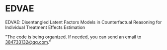 # EDVAE
EDVAE: Disentangled Latent Factors Models in Counterfactual Reasoning for Individual Treatment Effects Estimation

"The code is being organized. If needed, you can send an email to 384733132@qq.com."
